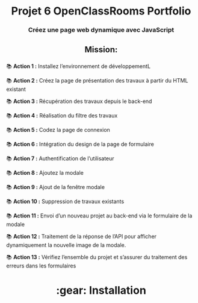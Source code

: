 

<h1 align="center">Projet 6 OpenClassRooms Portfolio</h1>

###

<h3 align="center">Créez une page web dynamique avec JavaScript</h3>



<h2 align="center">Mission:</h2>

###

<p>📚 <strong>Action 1 :</strong> Installez l’environnement de développementL</p>
<p>📚 <strong>Action 2 :</strong> Créez la page de présentation des travaux à partir du HTML existant</p>
<p>📚 <strong>Action 3 :</strong> Récupération des travaux depuis le back-end</p>
<p>📚 <strong>Action 4 :</strong> Réalisation du filtre des travaux</p>
<p>📚 <strong>Action 5 :</strong>  Codez la page de connexion</p>
<p>📚 <strong>Action 6 :</strong>  Intégration du design de la page de formulaire</p>
<p>📚 <strong>Action 7 :</strong>  Authentification de l’utilisateur</p>
<p>📚 <strong>Action 8 :</strong>  Ajoutez la modale</p>
<p>📚 <strong>Action 9 :</strong>  Ajout de la fenêtre modale</p>
<p>📚 <strong>Action 10 :</strong>  Suppression de travaux existants</p>
<p>📚 <strong>Action 11 :</strong>  Envoi d’un nouveau projet au back-end via le formulaire de la modale</p>
<p>📚 <strong>Action 12 :</strong>  Traitement de la réponse de l’API pour afficher dynamiquement la nouvelle image de la modale.</p>
<p>📚 <strong>Action 13 :</strong>  Vérifiez l’ensemble du projet et s’assurer du traitement des erreurs dans les formulaires</p>


###

<h1 align="center">:gear: Installation</h1>
